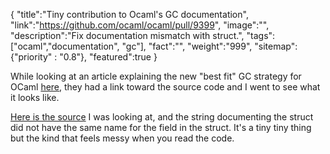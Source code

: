 {
    "title":"Tiny contribution to Ocaml's GC documentation",
    "link":"https://github.com/ocaml/ocaml/pull/9399",
    "image":"",
    "description":"Fix documentation mismatch with struct.",
    "tags":["ocaml","documentation", "gc"],
    "fact":"",
    "weight":"999",
    "sitemap": {"priority" : "0.8"},
	"featured":true
}

While looking at an article explaining the new "best fit" GC strategy for OCaml [here](http://www.ocamlpro.com/2020/03/23/ocaml-new-best-fit-garbage-collector/), they had a link toward the source code and I went to see what it looks like.

[Here is the source](https://github.com/ocaml/ocaml/blob/trunk/runtime/freelist.c#L882) I was looking at, and the string documenting the struct did not have the same name for the field in the struct. It's a tiny tiny thing but the kind that feels messy when you read the code.